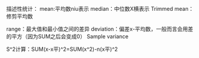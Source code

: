 描述性统计：
mean:平均数niu表示
median：中位数X横表示
Trimmed mean：修剪平均数

range：最大值和最小值之间的差异
deviation：偏差x-平均数，一般而言会用差的平方（因为SUM之后会变成0）
Sample variance

S^2计算：SUM(x-x平)^2=SUM(x^2)-n(x平)^2
